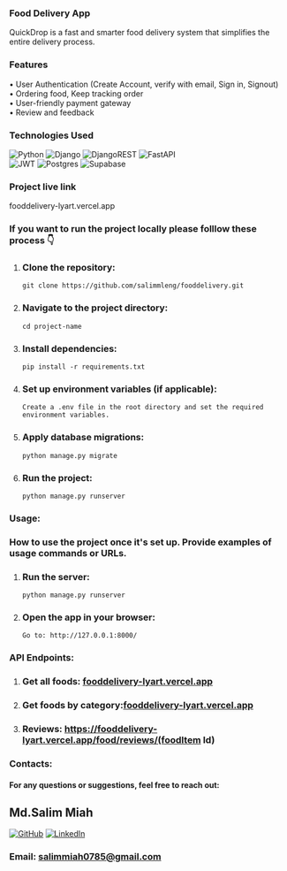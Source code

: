 ### Food Delivery App
QuickDrop is a fast and smarter food delivery system that simplifies the entire delivery process.
### Features
• User Authentication (Create Account, verify with email, Sign in, Signout)<br>
• Ordering food, Keep tracking order<br>
• User-friendly payment gateway<br>
• Review and feedback
### Technologies Used 

![Python](https://img.shields.io/badge/python-3670A0?style=for-the-badge&logo=python&logoColor=ffdd54) ![Django](https://img.shields.io/badge/django-%23092E20.svg?style=for-the-badge&logo=django&logoColor=white) ![DjangoREST](https://img.shields.io/badge/DJANGO-REST-ff1709?style=for-the-badge&logo=django&logoColor=white&color=ff1709&labelColor=gray)
![FastAPI](https://img.shields.io/badge/FastAPI-005571?style=for-the-badge&logo=fastapi)<br> ![JWT](https://img.shields.io/badge/JWT-black?style=for-the-badge&logo=JSON%20web%20tokens) ![Postgres](https://img.shields.io/badge/postgres-%23316192.svg?style=for-the-badge&logo=postgresql&logoColor=white) ![Supabase](https://img.shields.io/badge/Supabase-3ECF8E?style=for-the-badge&logo=supabase&logoColor=white)
### Project live link
fooddelivery-lyart.vercel.app

### If you want to run the project locally please folllow these process 👇 

1. ### Clone the repository:
       git clone https://github.com/salimmleng/fooddelivery.git
2. ### Navigate to the project directory:
       cd project-name
3. ### Install dependencies:
       pip install -r requirements.txt
4. ### Set up environment variables (if applicable):
       Create a .env file in the root directory and set the required environment variables.
5. ### Apply database migrations:
       python manage.py migrate
6. ### Run the project:
       python manage.py runserver
       
### Usage:
### How to use the project once it's set up. Provide examples of usage commands or URLs.
1. ### Run the server:
       python manage.py runserver
2. ### Open the app in your browser:
       Go to: http://127.0.0.1:8000/

### API Endpoints:
1. ### Get all foods: [fooddelivery-lyart.vercel.app](https://fooddelivery-lyart.vercel.app/food/food-items/all/)
2. ### Get foods by category:[fooddelivery-lyart.vercel.app](https://fooddelivery-lyart.vercel.app/food/food-items/pizza/)
3. ### Reviews: https://fooddelivery-lyart.vercel.app/food/reviews/(foodItem Id)

### Contacts:
#### For any questions or suggestions, feel free to reach out:
## Md.Salim Miah
[![GitHub](https://img.shields.io/badge/GitHub-%2312100E.svg?logo=github&logoColor=white)](https://github.com/salimmleng)
[![LinkedIn](https://img.shields.io/badge/LinkedIn-%230077B5.svg?logo=linkedin&logoColor=white)](https://www.linkedin.com/in/salim-hossaian/)<br>
### Email: salimmiah0785@gmail.com
   

